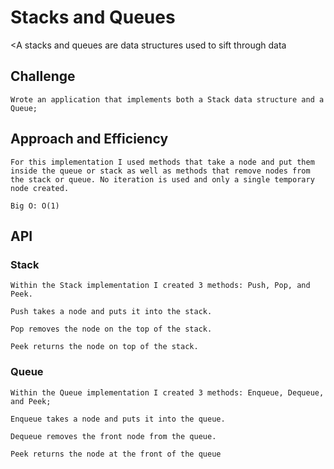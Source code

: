 # Stacks and Queues
<A stacks and queues are data structures used to sift through data

## Challenge
```
Wrote an application that implements both a Stack data structure and a Queue;
```

## Approach and Efficiency
```
For this implementation I used methods that take a node and put them inside the queue or stack as well as methods that remove nodes from the stack or queue. No iteration is used and only a single temporary node created.

Big O: O(1)
```

## API
### Stack
```
Within the Stack implementation I created 3 methods: Push, Pop, and Peek. 

Push takes a node and puts it into the stack.

Pop removes the node on the top of the stack.

Peek returns the node on top of the stack.

```
### Queue
```
Within the Queue implementation I created 3 methods: Enqueue, Dequeue, and Peek;

Enqueue takes a node and puts it into the queue.

Dequeue removes the front node from the queue.

Peek returns the node at the front of the queue
```
